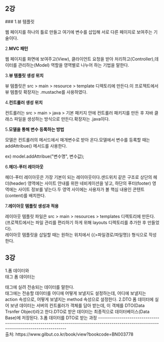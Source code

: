 <h2>2강</h2>
### 1.뷰 템플릿
<p>웹 페이지를 하나의 틀로 만들고 여기에 변수를 삽입해 서로 다른 페이지로 보여주는 기술이다.</p>
2.<strong>MVC 패턴</strong><br>
<p>웹 페이지를 화면에 보여주고(View), 클라이언트 요청을 받아 처리하고(Controller),데이터를 관리하는(Model) 역할을 영역별로 나누어 하는 기법을 말한다.</p>
3.<strong>뷰 템플릿 생성 위치</strong><br>
<p>뷰 템플릿은 src > main > resource > template 디렉토리에 만든다.이 프로젝트에서 뷰 템플릿 확장자는 .mustache를 사용하였다.</p>
4.<strong>컨트롤러 생성 위치</strong><br>
<p>컨트롤러는 src > main > java > 기본 패키지 안에 컨트롤러 패키지를 만든 후 자바 클래스 파일을 생성하는 방식으로 만든다.확장자는 .java이다.</p>
5.<strong>모델을 통해 변수 등록하는 방법</strong><br>
<p>모델은 컨트롤러의 메서드에서 매개변수로 받아 온다.모델에서 변수를 등록할 때는 addAttribue() 메서드를 사용한다.</p>
<p>ex) model.addAttribue("변수명", 변수값);</p>
6.<strong>헤더-푸터 레이아웃</strong><br>
<p>헤더-푸터 레이아웃은 가장 기본이 되는 레이아웃이다.샌드위치 같은 구조로 상단의 헤더(header) 영역에는 사이트 안내를 위한 네비게이션을 넣고, 하단의 푸터(footer) 영역에는 사이트 정보를 넣는다.두 영역 사이에는 사용자가 볼 핵심 내용인 콘텐트(content)를 배치한다.</p>
7.<strong>레이아웃 템플릿 생성과 적용</strong><br>
<p>레이아웃 템플릿 파일은 src > main > resources > templates 디렉토리에 만든다.(프로젝트에서는 파일 관리를 편리하기 하게 위해 layouts 디렉토리를 추가한 후 만들었다).<br>
레이아웃 템플릿을 삽일할 때는 원하는 위치에서 {{>파일경로/파일명}} 형식으로 작성한다.</p>

<h2>3강</h2>
1.폼 데이터와 <form>태그
폼 데이터는 <form></form> 태그에 실려 전송되는 데이터를 말한다. <form> 태그에는 전송할 데이터를 어디에 어떻게 보낼지도 설정하는데, 어디에 보낼지는 action 속성으로,  어떻게 보낼지는 method 속성으로 설정한다.
2.DTO
폼 데이터에 실어 보낸 데이터는 서버의 컨트롤러가 객체를 담아 받는데, 이 객체를 DTO(Data Trsnfer Object)라고 한다.DTO로 받은 데이터는 최종적으로 데이터베이스(Data Base)에 저장된다.
3.폼 데이터를 DTO로 받는 과정
--------------------------------------------------------------------------------------------------------------------------------------------<br>
출처: https://www.gilbut.co.kr/book/view?bookcode=BN003778
